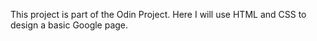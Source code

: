 This project is part of the Odin Project.
Here I will use HTML and CSS to design a basic Google page.
